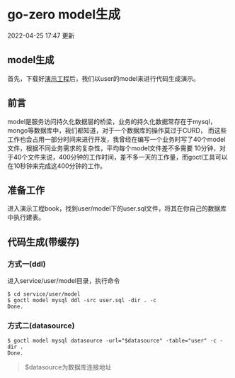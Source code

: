 # go-zero model生成

2022-04-25 17:47 更新

## model生成

首先，下载好[演示工程](https://raw.githubusercontent.com/zeromicro/go-zero-pages/master/cn/resource/book.zip)后，我们以user的model来进行代码生成演示。

## 前言

model是服务访问持久化数据层的桥梁，业务的持久化数据常存在于mysql，mongo等数据库中，我们都知道，对于一个数据库的操作莫过于CURD， 而这些工作也会占用一部分时间来进行开发，我曾经在编写一个业务时写了40个model文件，根据不同业务需求的复杂性，平均每个model文件差不多需要 10分钟，对于40个文件来说，400分钟的工作时间，差不多一天的工作量，而goctl工具可以在10秒钟来完成这400分钟的工作。

## 准备工作

进入演示工程book，找到user/model下的user.sql文件，将其在你自己的数据库中执行建表。

## 代码生成(带缓存)

### 方式一(ddl)

进入service/user/model目录，执行命令

```
$ cd service/user/model
$ goctl model mysql ddl -src user.sql -dir . -c
Done.
```

### 方式二(datasource)

```
$ goctl model mysql datasource -url="$datasource" -table="user" -c -dir .
Done.
```

> $datasource为数据库连接地址
